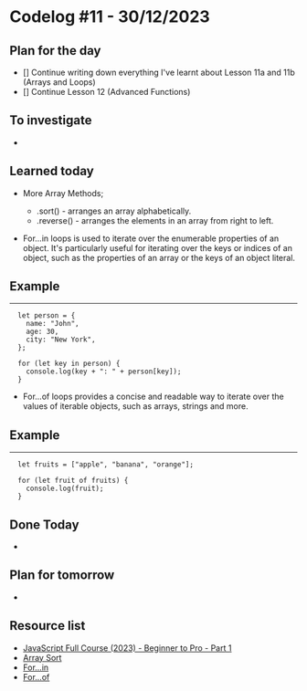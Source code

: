 # Codelog #11 - 30/12/2023



## Plan for the day
- [] Continue writing down everything I've learnt about Lesson 11a and 11b (Arrays and Loops)
- [] Continue Lesson 12 (Advanced Functions)
 


## To investigate
-  


## Learned today
- More Array Methods;
  * .sort() - arranges an array alphabetically.
  * .reverse() - arranges the elements in an array from right to left.

- For...in loops is used to iterate over the enumerable properties of an object. It's particularly useful for iterating over the keys or indices of an object, such as the properties of an array or the keys of an object literal. 

## Example
  ---
      let person = {
        name: "John",
        age: 30,
        city: "New York",
      };

      for (let key in person) {
        console.log(key + ": " + person[key]);
      }

- For...of loops provides a concise and readable way to iterate over the values of iterable objects, such as arrays, strings and more.

## Example
---
      let fruits = ["apple", "banana", "orange"];

      for (let fruit of fruits) {
        console.log(fruit);
      }



## Done Today
- 



## Plan for tomorrow
- 



## Resource list
- [JavaScript Full Course (2023) - Beginner to Pro - Part 1](https://www.youtube.com/watch?v=SBmSRK3feww&list=PLghkhsW32AScslc5-k7f9A7cOFJI6gZbv&index=9)
- [Array Sort](https://www.w3schools.com/js/js_array_sort.asp)
- [For...in](https://www.w3schools.com/js/js_loop_forin.asp)
- [For...of](https://www.w3schools.com/js/js_loop_forof.asp)
